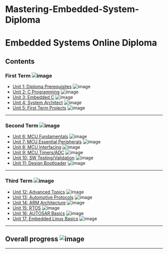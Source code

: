 # Mastering-Embedded-System-Diploma
# Embedded Systems Online Diploma

## Contents

### First Term ![image](https://progress-bar.dev/100/?title=Done)

- [Unit 1: Diploma Prerequisites](https://github.com/AhmedAliMohammed1/Mastering-Embedded-System-Diploma) ![image](https://progress-bar.dev/100/?title=No_Assignments&color=bababa)
- [Unit 2: C Programming](Unit%202%20C%20Programming) ![image](https://progress-bar.dev/100/)
- [Unit 3: Embedded C](Unit%203%20Embedded%20C) ![image](https://progress-bar.dev/100/)
- [Unit 4: System Architect](Unit%204) ![image](https://progress-bar.dev/100/)
- [Unit 5: First Term Projects](FIRST_TERM_project1) ![image](https://progress-bar.dev/100/)

---

### Second Term ![image](https://progress-bar.dev/100/?title=Done&color=ff00ff)

- [Unit 6: MCU Fundamentals](Unit6) ![image](https://progress-bar.dev/100/)
- [Unit 7: MCU Essential Peripherals](Unit7) ![image](https://progress-bar.dev/100/)
- [Unit 8: MCU Interfacing](Unit8) ![image](https://progress-bar.dev/100/)
- [Unit 9: MCU Timers/ADC](Unit9) ![image](https://progress-bar.dev/100/)
- [Unit 10: SW Testing/Validation](https://github.com/AhmedAliMohammed1/Mastering-Embedded-System-Diploma) ![image](https://progress-bar.dev/100/)
- [Unit 11: Design Bootloader](https://github.com/AhmedAliMohammed1/Mastering-Embedded-System-Diploma) ![image](https://progress-bar.dev/0/)

---

### Third Term ![image](https://progress-bar.dev/13/?title=inProgress&color=ff0000)

- [Unit 12: Advanced Topics]([https://github.com/adem-marangoz/embedded_system_online_diploma](https://github.com/AhmedAliMohammed1/Mastering-Embedded-System-Diploma)) ![image](https://progress-bar.dev/0/)
- [Unit 13: Automotive Protocols]([https://github.com/adem-marangoz/embedded_system_online_diploma](https://github.com/AhmedAliMohammed1/Mastering-Embedded-System-Diploma)) ![image](https://progress-bar.dev/0/)
- [Unit 14: ARM Architecture](Unit14_ARM_ASSEMBLY/ARM_ASSEMPLY) ![image](https://progress-bar.dev/100/)
- [Unit 15: RTOS](Unit15_Creat_MY_OWN_RTOS) ![image](https://progress-bar.dev/30/)
- [Unit 16: AUTOSAR Basics](https://github.com/adem-marangoz/embedded_system_online_diploma) ![image](https://progress-bar.dev/0/)
- [Unit 17: Embedded Linux Basics](https://github.com/adem-marangoz/embedded_system_online_diploma) ![image](https://progress-bar.dev/0/)

---

## Overall progress ![image](https://progress-bar.dev/2/?scale=3&title=Terms&suffix=&width=230&color=aa00ff)


---
